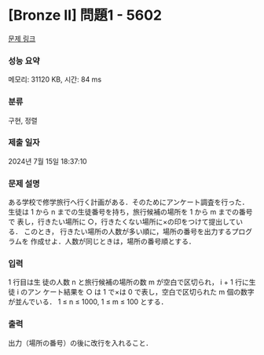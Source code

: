 # [Bronze II] 問題1 - 5602 

[문제 링크](https://www.acmicpc.net/problem/5602) 

### 성능 요약

메모리: 31120 KB, 시간: 84 ms

### 분류

구현, 정렬

### 제출 일자

2024년 7월 15일 18:37:10

### 문제 설명

<p>ある学校で修学旅行へ行く計画がある．そのためにアンケート調査を行った． 生徒は 1 から n までの生徒番号を持ち，旅行候補の場所を 1 から m までの番号で 表し，行きたい場所に ○，行きたくない場所に×の印をつけて提出している． このとき， 行きたい場所の人数が多い順に，場所の番号を出力するプログラムを 作成せよ．人数が同じときは，場所の番号順とする．</p>

### 입력 

 <p>1 行目は生 徒の人数 n と旅行候補の場所の数 m が空白で区切られ， i + 1 行に生徒 i のアン ケート結果を ○ は 1 で×は 0 で表し，空白で区切られた m 個の数字が並んでいる． 1 ≤ n ≤ 1000, 1 ≤ m ≤ 100 とする．</p>

### 출력 

 <p>出力（場所の番号）の後に改行を入れること．</p>


